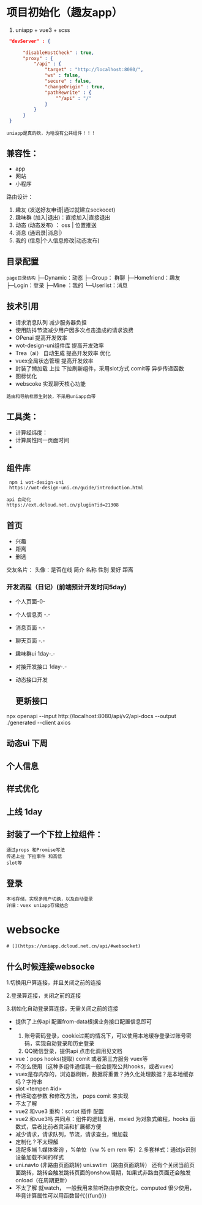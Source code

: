 # 项目初始化（趣友app）

1. uniapp + vue3 + scss
```Json 代理配置
 "devServer" : {
    
      "disableHostCheck" : true,
      "proxy" : {
          "/api" : {
              "target" : "http://localhost:8080/",
              "ws" : false,
              "secure" : false,
              "changeOrigin" : true,
              "pathRewrite" : {
                  "^/api" : "/"
              }
          }
      }
 }

```
``uniapp是真的欸，为啥没有公共组件！！！``




## 兼容性：
- app
- 网站
- 小程序

路由设计：

1. 趣友 (发送好友申请|通过就建立seckocet)
2. 趣味群 (加入|退出)：直接加入|直接退出 
3. 动态  (动态发布) ： oss | 位置推送
4. 消息  (通讯录|消息|)
5. 我的  (信息|个人信息修改|动态发布)


## 目录配置


``page目录结构``
├─Dynamic：动态
├─Group： 群聊
├─Homefriend：趣友
├─Login：登录
├─Mine ：我的
└─Userlist：消息


## 技术引用
- 请求消息队列 减少服务器负担
- 使用防抖节流减少用户因多次点击造成的请求浪费
- OPenai 提高开发效率
- wot-design-uni组件库 提高开发效率
- Trea（ai） 自动生成 提高开发效率 优化
- vuex全局状态管理 提高开发效率
- 封装了懒加载 上拉 下拉刷新组件，采用slot方式 comit等 异步传递函数
- [](https://www.iconfont.cn/) 图标优化
- webscoke 实现聊天核心功能 
 
 
 
```路由和导航栏原生封装，不采用uniapp自带```
 


## 工具类：
 - 计算经纬度：
 - 计算属性同一页面时间
 - 
 





## 组件库 
```
 npm i wot-design-uni
 https://wot-design-uni.cn/guide/introduction.html
```
```
api 自动化
https://ext.dcloud.net.cn/plugin?id=21308

```


## 首页 

- 兴趣
- 距离
- 删选

交友名片：
头像：是否在线
简介 名称 性别 爱好 距离 


### 开发流程（日记）(前端预计开发时间5day)

- 个人页面-0-
- 个人信息页 -.-
- 消息页面 -.-
- 聊天页面 -.-
- 趣味群ui  1day-.-
- 对接开发接口  1day-.-
- 动态接口开发 	


  
  
  
  ## 更新接口
npx openapi --input http://localhost:8080/api/v2/api-docs --output ./generated --client axios
  
  
## 动态ui    下周

## 个人信息 

## 样式优化


## 上线 1day


## 封装了一个下拉上拉组件：

	通过props 和Promise写法
	传递上拉 下拉事件 和高低
	slot等
	
## 登录
	
	本地存储，实现多用户切换，以及自动登录
	详细：vuex uniapp存储结合
	
	
	
# websocke 
	# [](https://uniapp.dcloud.net.cn/api/#websocket)
	
	
	
	

## 什么时候连接websocke


1.切换用户算连接，并且关闭之前的连接



2.登录算连接，关闭之前的连接

3.初始化自动登录算连接，无需关闭之前的连接













- 提供了上传api 配置from-data根据业务接口配置信息即可	
- 1. 账号密码登录，cookie过期的情况下，可以使用本地缓存登录过账号密码，实现自动登录和历史登录
  2. QQ微信登录，提供api 点击化调用见文档
- vue：pops hooks(提取) comit 或者第三方服务 vuex等
- 不怎么使用（这种多组件通信我一般会提取公共hooks，或者vuex）
- vuex是存内存的，浏览器刷新，数据将重置？持久化处理数据？是本地缓存吗？字符串
- slot  <slot id=""></slot>  <tempen #id></tempen>
- 传递动态参数 和修改方法， pops comit 来实现
 - 不太了解
 - vue2 和vue3 重构：script  插件 配置
 - vue2 和vue3吗 共同点：组件的逻辑复用，mxied 为对象式编程，hooks 函数式，后者比前者灵活和扩展都方便
 - 减少请求，请求队列，节流，请求查虫，懒加载
 - 定制化？不太理解
 - 适配多端 1.媒体查询 ，%单位（vw % em rem 等）2.多套样式：通过js识别设备加载不同的样式
 - uni.navto  (非路由页面跳转) uni.swtim（路由页面跳转） 还有个关闭当前页面跳转，跳转会触发跳转页面的onshow周期，如果式非路由页面还会触发onload（在周期更新）
 - 不太了解 就watch， 一般我用来监听路由参数变化，computed 很少使用，毕竟计算属性可以用函数替代{{fun()}}
 



